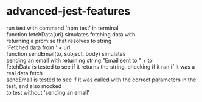 # advanced-jest-features

run test with command 'npm test' in terminal  
function fetchData(url) simulates fetching data with  
 returning a promise that resolves to string  
'Fetched data from ' + url  
function sendEmail(to, subject, body) simulates  
 sending an email with returning string "Email sent to " + to  
fetchData is tested to see if it returns the string, checking if it ran if it was a real data fetch  
sendEmail is tested to see if it was called with the correct parameters in the test, and also mocked  
to test without 'sending an email'
